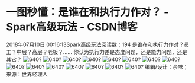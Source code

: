 # 一图秒懂：是谁在和执行力作对？ - Spark高级玩法 - CSDN博客
2018年07月10日 00:16:13[Spark高级玩法](https://me.csdn.net/rlnLo2pNEfx9c)阅读数：194
是谁在和执行力作对？员工？中层？高层？老板？……
你认为执行力差是态度问题，还是能力问题，还是其它？
![640?](https://ss.csdn.net/p?http://mmbiz.qpic.cn/mmbiz_png/8VDeUicgagicic5D0m5aJEoW2TQk388lA3TSgMv3SOaUpl14ah27JCDFtzzoI44J5gzNngmrsP27lLoFl9xbZ8eicw/640?)
![640?](https://ss.csdn.net/p?http://mmbiz.qpic.cn/mmbiz_png/8VDeUicgagicic5D0m5aJEoW2TQk388lA3T4XzyaJZ4WkuuuvG2ltL2BOkdIfAAx2gvGI4fPiaU2DYXMEa6Jru8N3Q/640?)
![640?](https://ss.csdn.net/p?http://mmbiz.qpic.cn/mmbiz_png/8VDeUicgagicic5D0m5aJEoW2TQk388lA3TibON3CIdia7mWztfMXCFxIIhYHHBdO2kr0dfGNofQfECgYKBIRUvvqjg/640?)
![640?](https://ss.csdn.net/p?http://mmbiz.qpic.cn/mmbiz_png/8VDeUicgagicic5D0m5aJEoW2TQk388lA3TXia59mzr1sFRxFjwy1HlWdgF6fEVMejynnSlEqPmHxkKqribhLBPIu8A/640?)
![640?](https://ss.csdn.net/p?http://mmbiz.qpic.cn/mmbiz_png/8VDeUicgagicic5D0m5aJEoW2TQk388lA3TOXiawLl7JpYd9vh8zzic0FK4rEJfuRSGgM8Ks8uwibP3kib4AnQ6CTCbYA/640?)
![640?](https://ss.csdn.net/p?http://mmbiz.qpic.cn/mmbiz_png/8VDeUicgagicic5D0m5aJEoW2TQk388lA3TaGhekUajdHhLkpGiayYYuJytI0vPvotHRTpA9gZo05klFwyZiaym9bFA/640?)
![640?](https://ss.csdn.net/p?http://mmbiz.qpic.cn/mmbiz_png/8VDeUicgagicic5D0m5aJEoW2TQk388lA3TgnbvibP9Jc0hFQ0MvuWK5hCeF6a73ro1GxpGy91LItQwUQriaLADoBtQ/640?)
![640?](https://ss.csdn.net/p?http://mmbiz.qpic.cn/mmbiz_png/8VDeUicgagicic5D0m5aJEoW2TQk388lA3TP4ia5UClHEG93jvE9moW0EHL2r4bUzD181OHh7fmdZqrX87ONrQykEw/640?)
![640?](https://ss.csdn.net/p?http://mmbiz.qpic.cn/mmbiz_png/8VDeUicgagicic5D0m5aJEoW2TQk388lA3TXBGhxCUBEvLflTd2I3951eP4cwQEwicfsjd1YGFYrYYVeeV4ibSTokxQ/640?)
![640?](https://ss.csdn.net/p?http://mmbiz.qpic.cn/mmbiz_png/8VDeUicgagicic5D0m5aJEoW2TQk388lA3ThJpLdAFpSqG4DriboicaQgaNQ7Z3fUSXcmpqQ5GtpHrIusicQqBUDvp4A/640?)
![640?](https://ss.csdn.net/p?http://mmbiz.qpic.cn/mmbiz_png/8VDeUicgagicic5D0m5aJEoW2TQk388lA3T05ibmgtbl8Q7WpezkSrTNyrUMwiaibib1Z4GHNLUuVZuIUiaftra1VRkewA/640?)
![640?](https://ss.csdn.net/p?http://mmbiz.qpic.cn/mmbiz_png/8VDeUicgagicic5D0m5aJEoW2TQk388lA3TdBLHLoKAQX3GUAKScJ2ZK7oIXzZ7CEK0WVeol1f6h8IFVFzEJ9M9Mg/640?)
![640?](https://ss.csdn.net/p?http://mmbiz.qpic.cn/mmbiz_png/8VDeUicgagicic5D0m5aJEoW2TQk388lA3TTdwXZCCg7vGic2ctr1xwVCZmGZTun8GOAwBSmczJMicn0OLhIbQaNs0A/640?)
![640?](https://ss.csdn.net/p?http://mmbiz.qpic.cn/mmbiz_png/8VDeUicgagicic5D0m5aJEoW2TQk388lA3TSvcDnYOvtfnXF0hjI7vjAPYcib1rOZWAvf4DMyd8hyWX6HP17MphFvA/640?)
![640?](https://ss.csdn.net/p?http://mmbiz.qpic.cn/mmbiz_png/8VDeUicgagicic5D0m5aJEoW2TQk388lA3TKjPJFedVCBBCmeNcoFGlED8ib9KEsL3BnryJXNV4LGXYR6vloUWPjcg/640?)
编辑/设计：余味；来源：世界经理人
